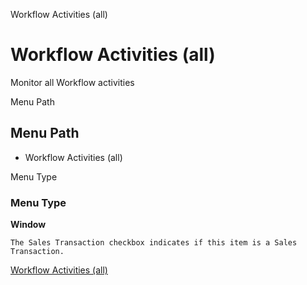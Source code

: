 
Workflow Activities (all)
# Workflow Activities (all)


Monitor all Workflow activities

Menu Path
## Menu Path



- Workflow Activities (all)

Menu Type
### Menu Type

**Window**

```
The Sales Transaction checkbox indicates if this item is a Sales Transaction.
```

[Workflow Activities (all)](../../functional-guide/window/window-workflow-activities-all.md)